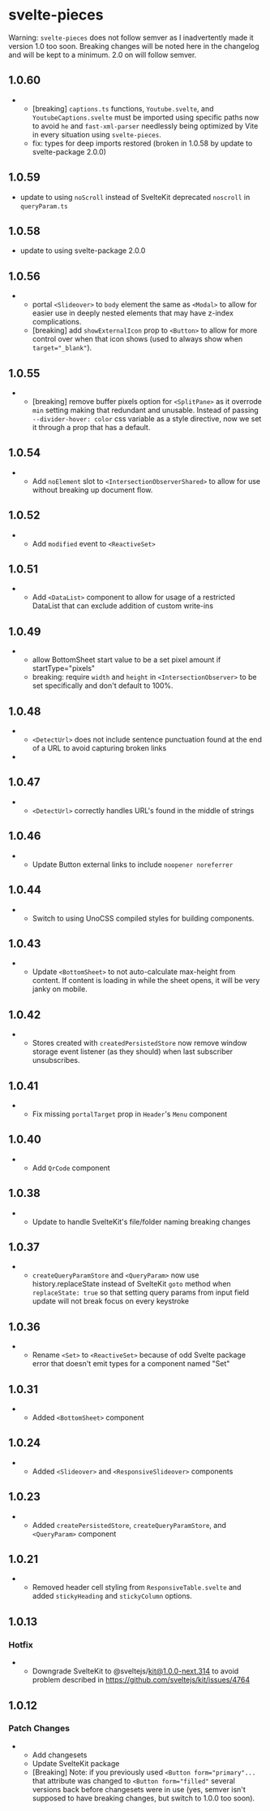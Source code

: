 # svelte-pieces

Warning: `svelte-pieces` does not follow semver as I inadvertently made it version 1.0 too soon. Breaking changes will be noted here in the changelog and will be kept to a minimum. 2.0 on will follow semver.

## 1.0.60

- - [breaking] `captions.ts` functions, `Youtube.svelte`, and `YoutubeCaptions.svelte` must be imported using specific paths now to avoid `he` and `fast-xml-parser` needlessly being optimized by Vite in every situation using `svelte-pieces`.
  - fix: types for deep imports restored (broken in 1.0.58 by update to svelte-package 2.0.0)

## 1.0.59

- update to using `noScroll` instead of SvelteKit deprecated `noscroll` in `queryParam.ts`

## 1.0.58

- update to using svelte-package 2.0.0

## 1.0.56

- - portal `<Slideover>` to `body` element the same as `<Modal>` to allow for easier use in deeply nested elements that may have z-index complications.
  - [breaking] add `showExternalIcon` prop to `<Button>` to allow for more control over when that icon shows (used to always show when `target="_blank"`). 

## 1.0.55

- - [breaking] remove buffer pixels option for `<SplitPane>` as it overrode `min` setting making that redundant and unusable. Instead of passing `--divider-hover: color` css variable as a style directive, now we set it through a prop that has a default.

## 1.0.54

- - Add `noElement` slot to `<IntersectionObserverShared>` to allow for use without breaking up document flow.

## 1.0.52

- - Add `modified` event to `<ReactiveSet>`

## 1.0.51

- - Add `<DataList>` component to allow for usage of a restricted DataList that can exclude addition of custom write-ins

## 1.0.49

- - allow BottomSheet start value to be a set pixel amount if startType="pixels"
  - breaking: require `width` and `height` in `<IntersectionObserver>` to be set specifically and don't default to 100%.

## 1.0.48

- - `<DetectUrl>` does not include sentence punctuation found at the end of a URL to avoid capturing broken links
- 
## 1.0.47

- - `<DetectUrl>` correctly handles URL's found in the middle of strings

## 1.0.46

- - Update Button external links to include `noopener noreferrer`

## 1.0.44

- - Switch to using UnoCSS compiled styles for building components.

## 1.0.43

- - Update `<BottomSheet>` to not auto-calculate max-height from content. If content is loading in while the sheet opens, it will be very janky on mobile.

## 1.0.42

- - Stores created with `createdPersistedStore` now remove window storage event listener (as they should) when last subscriber unsubscribes.

## 1.0.41

- - Fix missing `portalTarget` prop in `Header`'s `Menu` component

## 1.0.40

- - Add `QrCode` component

## 1.0.38

- - Update to handle SvelteKit's file/folder naming breaking changes

## 1.0.37

- - `createQueryParamStore` and `<QueryParam>` now use history.replaceState instead of SvelteKit `goto` method when `replaceState: true` so that setting query params from input field update will not break focus on every keystroke

## 1.0.36

- - Rename `<Set>` to `<ReactiveSet>` because of odd Svelte package error that doesn't emit types for a component named "Set"

## 1.0.31

- - Added `<BottomSheet>` component

## 1.0.24

- - Added `<Slideover>` and `<ResponsiveSlideover>` components

## 1.0.23

- - Added `createPersistedStore`, `createQueryParamStore`, and `<QueryParam>` component

## 1.0.21

- - Removed header cell styling from `ResponsiveTable.svelte` and added `stickyHeading` and `stickyColumn` options.

## 1.0.13

### Hotfix
- - Downgrade SvelteKit to @sveltejs/kit@1.0.0-next.314 to avoid problem described in https://github.com/sveltejs/kit/issues/4764

## 1.0.12

### Patch Changes

- - Add changesets
  - Update SvelteKit package
  - [Breaking] Note: if you previously used `<Button form="primary"...` that attribute was changed to `<Button form="filled"` several versions back before changesets were in use (yes, semver isn't supposed to have breaking changes, but switch to 1.0.0 too soon).
